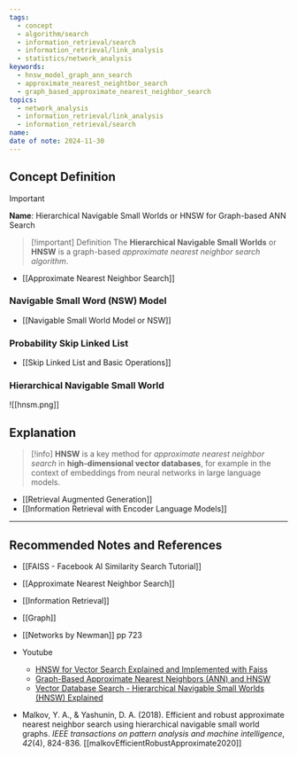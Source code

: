 ```yaml
---
tags:
  - concept
  - algorithm/search
  - information_retrieval/search
  - information_retrieval/link_analysis
  - statistics/network_analysis
keywords:
  - hnsw_model_graph_ann_search
  - approximate_nearest_neightbor_search
  - graph_based_approximate_nearest_neighbor_search
topics:
  - network_analysis
  - information_retrieval/link_analysis
  - information_retrieval/search
name: 
date of note: 2024-11-30
---
```


## Concept Definition

>[!important]
>**Name**: Hierarchical Navigable Small Worlds or HNSW for Graph-based ANN Search

>[!important] Definition
>The **Hierarchical Navigable Small Worlds** or **HNSW** is a graph-based *approximate nearest neighbor search algorithm*.

- [[Approximate Nearest Neighbor Search]]

### Navigable Small Word (NSW) Model


- [[Navigable Small World Model or NSW]]

### Probability Skip Linked List


- [[Skip Linked List and Basic Operations]]



### Hierarchical Navigable Small World




![[hnsm.png]]

## Explanation

>[!info]
>**HNSW** is a key method for *approximate nearest neighbor search* in **high-dimensional vector databases**, for example in the context of embeddings from neural networks in large language models.

- [[Retrieval Augmented Generation]]
- [[Information Retrieval with Encoder Language Models]]



-----------
##  Recommended Notes and References




- [[FAISS - Facebook AI Similarity Search Tutorial]]

- [[Approximate Nearest Neighbor Search]]
- [[Information Retrieval]]
- [[Graph]]

- [[Networks by Newman]] pp 723

- Youtube
	- [HNSW for Vector Search Explained and Implemented with Faiss](https://www.youtube.com/watch?v=QvKMwLjdK-s)
	- [Graph-Based Approximate Nearest Neighbors (ANN) and HNSW](https://www.youtube.com/watch?v=4PsyNdFlxmk)
	- [Vector Database Search - Hierarchical Navigable Small Worlds (HNSW) Explained](https://www.youtube.com/watch?v=77QH0Y2PYKg&t=96s)
- Malkov, Y. A., & Yashunin, D. A. (2018). Efficient and robust approximate nearest neighbor search using hierarchical navigable small world graphs. _IEEE transactions on pattern analysis and machine intelligence_, _42_(4), 824-836. [[malkovEfficientRobustApproximate2020]]